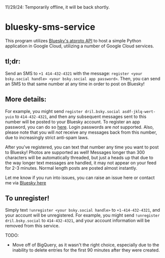 11/29/24: Temporarily offline, it will be back shortly.

# bluesky-sms-service
This program utilizes [Bluesky's atproto API](https://atproto.com/docs) to host a simple Python application in Google Cloud, utilizing a number of Google Cloud services.

## tl;dr:
Send an SMS to `+1 414-432-4321` with the message: `register <your bsky.social handle> <your bsky.social app password>`. Then, you can send an SMS to that same number at any time in order to post on Bluesky! 


## More details: 
For example, you might send `register dril.bsky.social asdf-jklq-wert-yuio` to `414-432-4321`, and then any subsequent messages sent to this number will be posted to your Bluesky account. To register an app password, you can do so [here](https://bsky.app/settings/app-passwords). Login passwords are *not* supported. Also, please note that you will *not* receive any messages back from this number, due to increasingly strict anti-spam laws. 

After you've registered, you can text that number any time you want to post to Bluesky! Photos are supported as well! Messages longer than 300 characters will be automatically threaded, but just a heads up that due to the way longer text messages are handled, it may not appear on your feed for 2-3 minutes. Normal length posts are posted almost instantly. 

Let me know if you run into issues, you can raise an issue here or contact me via [Bluesky here](https://bsky.app/profile/assf.art)

## To unregister!
Simply text `!unregister <your bsky.social handle>` to `+1-414-432-4321`, and your account will be unregistered. For example, you might send `!unregister dril.bsky.social` to `414-432-4321`, and your account information will be removed from this service.


TODO:

 - Move off of BigQuery, as it wasn't the right choice, especially due to the inability to delete entries for the first 90 minutes after they were created.
